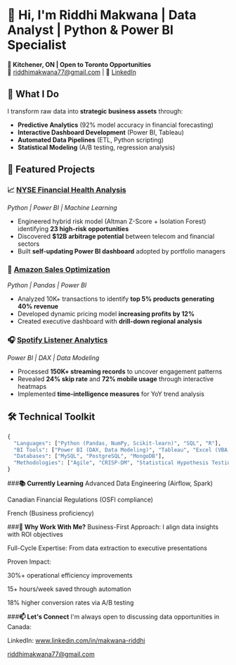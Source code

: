 # 👋 Hi, I'm Riddhi Makwana | Data Analyst | Python & Power BI Specialist

**📍 Kitchener, ON | Open to Toronto Opportunities**  
📧 riddhimakwana77@gmail.com | 🔗 [LinkedIn](https://www.linkedin.com/in/makwana-riddhi)  

## 🚀 What I Do
I transform raw data into **strategic business assets** through:
- **Predictive Analytics** (92% model accuracy in financial forecasting)
- **Interactive Dashboard Development** (Power BI, Tableau)
- **Automated Data Pipelines** (ETL, Python scripting)
- **Statistical Modeling** (A/B testing, regression analysis)

## 💼 Featured Projects

### 📈 [NYSE Financial Health Analysis]([project-link](https://github.com/RiddhiMakwana301/New_York_Stock_Exchange))
*Python | Power BI | Machine Learning*  
- Engineered hybrid risk model (Altman Z-Score + Isolation Forest) identifying **23 high-risk opportunities**
- Discovered **$12B arbitrage potential** between telecom and financial sectors
- Built **self-updating Power BI dashboard** adopted by portfolio managers

### 🛒 [Amazon Sales Optimization]([project-link](https://github.com/RiddhiMakwana301/Amazon_Sales_Analysis.git))  
*Python | Pandas | Power BI*  
- Analyzed 10K+ transactions to identify **top 5% products generating 40% revenue**
- Developed dynamic pricing model **increasing profits by 12%**
- Created executive dashboard with **drill-down regional analysis**

### 🎧 [Spotify Listener Analytics]([project-link](https://github.com/RiddhiMakwana301/Spotify-Analysis-Project.git))  
*Power BI | DAX | Data Modeling*  
- Processed **150K+ streaming records** to uncover engagement patterns
- Revealed **24% skip rate** and **72% mobile usage** through interactive heatmaps
- Implemented **time-intelligence measures** for YoY trend analysis

## 🛠️ Technical Toolkit
```python
{
  "Languages": ["Python (Pandas, NumPy, Scikit-learn)", "SQL", "R"],
  "BI Tools": ["Power BI (DAX, Data Modeling)", "Tableau", "Excel (VBA, Power Query)"],
  "Databases": ["MySQL", "PostgreSQL", "MongoDB"],
  "Methodologies": ["Agile", "CRISP-DM", "Statistical Hypothesis Testing"]
}
```

###**📚 Currently Learning**
Advanced Data Engineering (Airflow, Spark)

Canadian Financial Regulations (OSFI compliance)

French (Business proficiency)

###**🌟 Why Work With Me?**
Business-First Approach: I align data insights with ROI objectives

Full-Cycle Expertise: From data extraction to executive presentations

Proven Impact:

30%+ operational efficiency improvements

15+ hours/week saved through automation

18% higher conversion rates via A/B testing

###**📫 Let's Connect**
I'm always open to discussing data opportunities in Canada:

LinkedIn: www.linkedin.com/in/makwana-riddhi

riddhimakwana77@gmail.com
